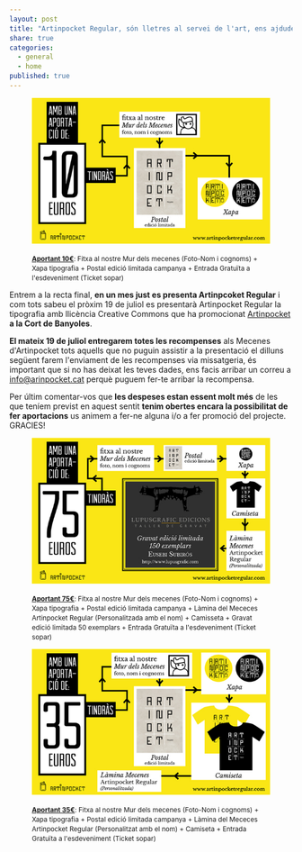 ```yaml
---
layout: post
title: "Artinpocket Regular, són lletres al servei de l'art, ens ajdudes?"
share: true
categories:
  - general
  - home
published: true
---
```


<figure class="text-center">
	<img src="/public/img/02-verkami-apadrina-una-lletra-artinpocket-regular-10-euros.jpg" alt="artinpocket/regular - Aportació per finançar la presentació - 10 euros" title="artinpocket/regular - Aportació per finançar la presentació - 10 euros">
	<figcaption>
		<p><small><strong><a href="/aportacions/">Aportant 10€</a></strong>: Fitxa al nostre Mur dels mecenes (Foto-Nom i cognoms) + Xapa tipografia + Postal edició limitada campanya + Entrada Gratuïta a l'esdeveniment (Ticket sopar)</small></p>
	</figcaption>
</figure>

Entrem a la recta final, **en un mes just es presenta Artinpcoket Regular** i com tots sabeu el pròxim 19 de juliol es presentarà Artinpocket Regular la tipografia amb llicència Creative Commons que ha promocionat [Artinpocket](http://www.artinpocket.cat/) **a la Cort de Banyoles**.

<!--more--> 

**El mateix 19 de juliol entregarem totes les recompenses** als Mecenes d'Artinpocket tots aquells que no puguin assistir a la presentació el dilluns següent farem l'enviament de les recompenses via missatgeria, és important que si no has deixat les teves dades, ens facis arribar un correu a [info@arinpocket.cat](mailto:info@artinpocket.cat) perquè puguem fer-te arribar la recompensa.

Per últim comentar-vos que **les despeses estan essent molt més** de les que teníem previst en aquest sentit **tenim obertes encara la possibilitat de fer aportacions** us animem a fer-ne alguna i/o a fer promoció del projecte. GRACIES!

<figure class="text-center">
	<img src="/public/img/05-verkami-apadrina-una-lletra-artinpocket-regular-75-euros.jpg" alt="artinpocket/regular - Aportació per finançar la presentació - 75 euros" title="artinpocket/regular - Aportació per finançar la presentació - 75 euros">
	<figcaption>
		<p><small><strong><a href="/aportacions/">Aportant 75€</a></strong>: Fitxa al nostre Mur dels mecenes (Foto-Nom i cognoms) + Xapa tipografia + Postal edició limitada campanya + Làmina del Mececes Artinpocket Regular (Personalitzada amb el nom) + Camisseta + Gravat edició limitada 50 exemplars + Entrada Gratuïta a l'esdeveniment (Ticket sopar)</small></p>
	</figcaption>
</figure>

<figure class="text-center">
	<img src="/public/img/04-verkami-apadrina-una-lletra-artinpocket-regular-35-euros.jpg" alt="artinpocket/regular - Aportació per finançar la presentació - 35 euros" title="artinpocket/regular - Aportació per finançar la presentació - 35 euros">
	<figcaption>
		<p><small><strong><a href="/aportacions/">Aportant 35€</a></strong>: Fitxa al nostre Mur dels mecenes (Foto-Nom i cognoms) + Xapa tipografia + Postal edició limitada campanya + Làmina del Mececes Artinpocket Regular (Personalitzat amb el nom) + Camiseta + Entrada Gratuïta a l'esdeveniment (Ticket sopar)</small></p>
	</figcaption>
</figure>